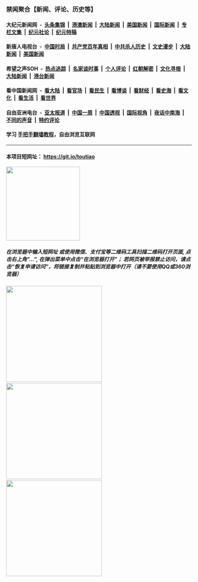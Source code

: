 ### 禁闻聚合【新闻、评论、历史等】

#### 大纪元新闻网 &nbsp;-&nbsp; [头条集锦](indexes/E头条集锦.md?t=02050233) &nbsp;|&nbsp; [港澳新闻](indexes/E港澳新闻.md?t=02050233)  &nbsp;|&nbsp; [大陆新闻](indexes/E大陆新闻.md?t=02050233) &nbsp;|&nbsp; [美国新闻](indexes/E美国新闻.md?t=02050233) &nbsp;|&nbsp; [国际新闻](indexes/E国际新闻.md?t=02050233) &nbsp;|&nbsp; [专栏文集](indexes/E专栏文集.md?t=02050233) &nbsp;|&nbsp; [纪元社论](indexes/E纪元社论.md?t=02050233) &nbsp;|&nbsp; [纪元特稿](indexes/E纪元特稿.md?t=02050233) 

#### 新唐人电视台 &nbsp;-&nbsp; [中国时局](indexes/N中国时局.md?t=02050233) &nbsp;|&nbsp; [共产党百年真相](indexes/N共产党百年真相.md?t=02050233) &nbsp;|&nbsp; [中共杀人历史](indexes/N中共杀人历史.md?t=02050233) &nbsp;|&nbsp; [文史漫步](indexes/N文史漫步.md?t=02050233) &nbsp;|&nbsp; [大陆新闻](indexes/N大陆新闻.md?t=02050233) &nbsp;|&nbsp; [美国新闻](indexes/N美国新闻.md?t=02050233)

#### 希望之声SOH &nbsp;-&nbsp; [热点追踪](indexes/H热点追踪.md?t=02050233) &nbsp;|&nbsp; [名家谈时事](indexes/H名家谈时事.md?t=02050233) &nbsp;|&nbsp; [个人评论](indexes/H个人评论.md?t=02050233)  &nbsp;|&nbsp; [红朝解密](indexes/H红朝解密.md?t=02050233) &nbsp;|&nbsp; [文化寻根](indexes/H文化寻根.md?t=02050233) &nbsp;|&nbsp; [大陆新闻](indexes/H大陆新闻.md?t=02050233) &nbsp;|&nbsp; [港台新闻](indexes/H港台新闻.md?t=02050233)

#### 看中国新闻网 &nbsp;-&nbsp; [看大陆](indexes/S看大陆.md?t=02050233) &nbsp;|&nbsp; [看官场](indexes/S看官场.md?t=02050233) &nbsp;|&nbsp; [看民生](indexes/S看民生.md?t=02050233)  &nbsp;|&nbsp; [看博谈](indexes/S看博谈.md?t=02050233) &nbsp;|&nbsp; [看财经](indexes/S看财经.md?t=02050233) &nbsp;|&nbsp; [看史海](indexes/S看史海.md?t=02050233) &nbsp;|&nbsp; [看文化](indexes/S看文化.md?t=02050233) &nbsp;|&nbsp; [看生活](indexes/S看生活.md?t=02050233) &nbsp;|&nbsp; [看世界](indexes/S看世界.md?t=02050233)

#### 自由亚洲电台 &nbsp;-&nbsp; [亚太报道](indexes/R亚太报道.md?t=02050233) &nbsp;|&nbsp; [中国一周](indexes/R中国一周.md?t=02050233) &nbsp;|&nbsp; [中国透视](indexes/R中国透视.md?t=02050233)  &nbsp;|&nbsp; [国际视角](indexes/R国际视角.md?t=02050233) &nbsp;|&nbsp; [夜话中南海](indexes/R夜话中南海.md?t=02050233) &nbsp;|&nbsp; [不同的声音](indexes/R不同的声音.md?t=02050233) &nbsp;|&nbsp; [特约评论](indexes/R特约评论.md?t=02050233)

#### 学习 [手把手翻墙教程](https://github.com/gfw-breaker/guides/wiki)，自由浏览互联网

----

#### 本项目短网址： https://git.io/toutiao
<img src="https://raw.githubusercontent.com/gfw-breaker/banned-news/master/scripts/img/qr.png" width="200px"/>  

##### 在浏览器中输入短网址 或使用微信、支付宝等二维码工具扫描二维码打开页面, 点击右上角"...", 在弹出菜单中点击“在浏览器打开”； 若网页被举报禁止访问，请点击“恢复申请访问”，将链接复制并粘贴到浏览器中打开（请不要使用QQ或360浏览器）

<img src="https://raw.githubusercontent.com/gfw-breaker/banned-news/master/scripts/img/1.png" width="260px"/> &nbsp; <img src="https://raw.githubusercontent.com/gfw-breaker/banned-news/master/scripts/img/2.png" width="260px"/> &nbsp; <img src="https://raw.githubusercontent.com/gfw-breaker/banned-news/master/scripts/img/3.png" width="260px"/>
